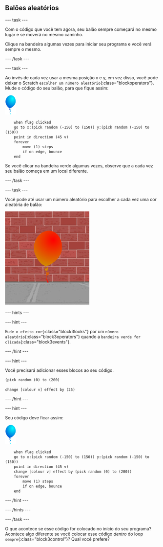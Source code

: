 ## Balões aleatórios

--- task ---

Com o código que você tem agora, seu balão sempre começará no mesmo lugar e se moverá no mesmo caminho.

Clique na bandeira algumas vezes para iniciar seu programa e você verá sempre o mesmo.

--- /task ---

--- task ---

Ao invés de cada vez usar a mesma posição x e y, em vez disso, você pode deixar o Scratch `escolher um número aleatório`{:class="blockoperators"}. Mude o código do seu balão, para que fique assim:

![ator balão](images/balloon-sprite.png)

```blocks3
    when flag clicked
    go to x:(pick random (-150) to (150)) y:(pick random (-150) to (150))
    point in direction (45 v)
    forever
        move (1) steps
        if on edge, bounce
    end
```

Se você clicar na bandeira verde algumas vezes, observe que a cada vez seu balão começa em um local diferente.

--- /task ---

--- task ---

Você pode até usar um número aleatório para escolher a cada vez uma cor aleatória de balão:

![ator balão vermelho](images/balloons-colour.png)

--- hints ---


--- hint ---

`Mude o efeito cor`{:class="block3looks"} por um `número aleatório`{:class="block3operators"} quando a `bandeira verde for clicada`{:class="block3events"}.

--- /hint ---

--- hint ---

Você precisará adicionar esses blocos ao seu código.

```blocks3
(pick random (0) to (200)

change [colour v] effect by (25)
```

--- /hint ---

--- hint ---

Seu código deve ficar assim:

![ator balão](images/balloon-sprite.png)

```blocks3
    when flag clicked
    go to x:(pick random (-150) to (150)) y:(pick random (-150) to (150))
    point in direction (45 v)
    change [colour v] effect by (pick random (0) to (200))
    forever
        move (1) steps
        if on edge, bounce
    end
```

--- /hint ---


--- /hints ---

--- /task ---

O que acontece se esse código for colocado no início do seu programa? Acontece algo diferente se você colocar esse código _dentro_ do loop `sempre`{:class="block3control"}? Qual você prefere?

